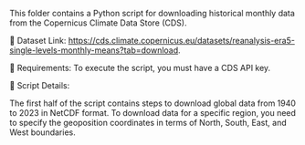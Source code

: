 This folder contains a Python script for downloading historical monthly data from the Copernicus Climate Data Store (CDS).

🔗 Dataset Link:  https://cds.climate.copernicus.eu/datasets/reanalysis-era5-single-levels-monthly-means?tab=download. 

📌 Requirements:
To execute the script, you must have a CDS API key.

📂 Script Details:

The first half of the script contains steps to download global data from 1940 to 2023 in NetCDF format.
To download data for a specific region, you need to specify the geoposition coordinates in terms of North, South, East, and West boundaries.

